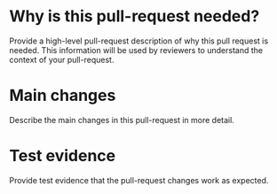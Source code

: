 # Why is this pull-request needed?
Provide a high-level pull-request description of why this pull request is needed. This information will be used
by reviewers to understand the context of your pull-request.

# Main changes
Describe the main changes in this pull-request in more detail. 

# Test evidence
Provide test evidence that the pull-request changes work as expected.

